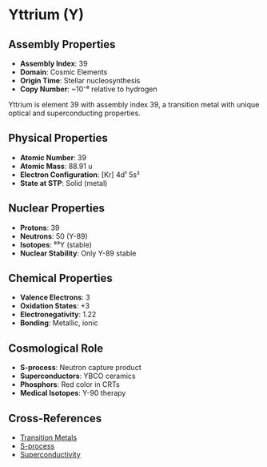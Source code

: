 # Yttrium (Y)

## Assembly Properties
- **Assembly Index**: 39
- **Domain**: Cosmic Elements
- **Origin Time**: Stellar nucleosynthesis
- **Copy Number**: ~10⁻⁸ relative to hydrogen

Yttrium is element 39 with assembly index 39, a transition metal with unique optical and superconducting properties.

## Physical Properties
- **Atomic Number**: 39
- **Atomic Mass**: 88.91 u
- **Electron Configuration**: [Kr] 4d¹ 5s²
- **State at STP**: Solid (metal)

## Nuclear Properties
- **Protons**: 39
- **Neutrons**: 50 (Y-89)
- **Isotopes**: ⁸⁹Y (stable)
- **Nuclear Stability**: Only Y-89 stable

## Chemical Properties
- **Valence Electrons**: 3
- **Oxidation States**: +3
- **Electronegativity**: 1.22
- **Bonding**: Metallic, ionic

## Cosmological Role
- **S-process**: Neutron capture product
- **Superconductors**: YBCO ceramics
- **Phosphors**: Red color in CRTs
- **Medical Isotopes**: Y-90 therapy

## Cross-References
- [Transition Metals](/domains/cosmic/elements/transition_metals.md)
- [S-process](/domains/cosmic/processes/s_process.md)
- [Superconductivity](/domains/physics/superconductivity.md)